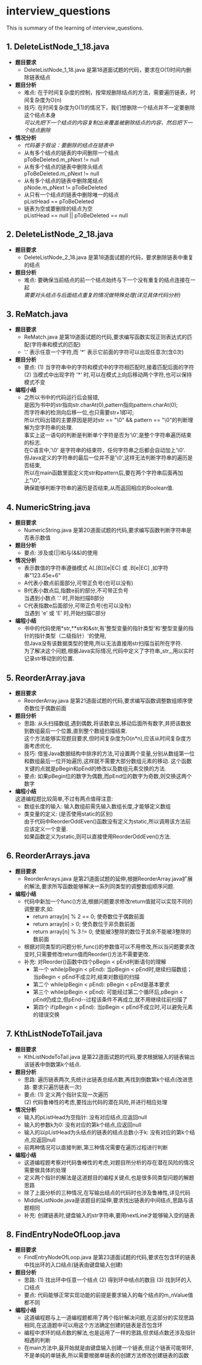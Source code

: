 # interview_questions
This is summary of the learning of interview_questions.  
  
  
## 1. DeleteListNode_1_18.java
* **题目要求**
  * DeleteListNode_1_18.java  是第18道面试题的代码，要求在O(1)时间内删除链表结点  
* **题目分析**
  * 难点: 在于时间复杂度的控制，按常规删除结点的方法，需要遍历链表，时间复杂度为O(n)  
  * 技巧: 在时间复杂度为O(1)的情况下，我们想删除一个结点并不一定要删除这个结点本身  
         _可以先把下一个结点的内容复制出来覆盖被删除结点的内容，然后把下一个结点删除_
* **情况分析**  
  * _代码基于假设：要删除的结点在链表中_  
  * 从有多个结点的链表的中间删除一个结点  
  pToBeDeleted.m_pNext != null  
  * 从有多个结点的链表中删除头结点  
  pToBeDeleted.m_pNext != null  
  * 从有多个结点的链表中删除尾结点  
  pNode.m_pNext != pToBeDeleted  
  * 从只有一个结点的链表中删除唯一的结点  
  pListHead == pToBeDeleted  
  * 链表为空或要删除的结点为空  
  pListHead == null || pToBeDeleted == null  
    
## 2. DeleteListNode_2_18.java  
* **题目要求**  
  * DeleteListNode_2_18.java  是第18道面试题的代码，要求删除链表中重复的结点  
* **题目分析**
  * 难点: 要确保当前结点的前一个结点始终与下一个没有重复的结点连接在一起  
         _需要对头结点与后面结点重复的情况做特殊处理(详见具体代码分析)_  
         
## 3. ReMatch.java  
* **题目要求**  
  * ReMatch.java  是第19道面试题的代码,要求编写函数实现正则表达式的匹配(字符串和模式的匹配)  
  *  '.' 表示任意一个字符,而 '*' 表示它前面的字符可以出现任意次(含0次)  
* **题目分析**  
  * 要点: (1) 当字符串中的字符和模式中的字符相匹配时,接着匹配后面的字符  
    (2) 当模式中出现字符 '*' 时,可以在模式上向后移动两个字符,也可以保持模式不变  
* **编程小结**  
  * 之所以书中的代码运行后会报错,  
    是因为书中的str指向str.charAt(0),pattern指向pattern.charAt(0);  
    而字符串的检测向后移一位,也只需要str+1即可;  
    所以代码出错的主要原因是把对str == "\0" && pattern == "\0"的判断理解为空字符串的处理.  
    事实上这一语句的判断是判断单个字符是否为'\0',是整个字符串遍历结束的标志.  
    在C语言中,'\0' 是字符串的结束符，任何字符串之后都会自动加上'\0'.  
    但Java定义的字符串的最后一位并不是'\0',这样无法判断字符串的遍历是否结束,  
    所以在main函数里面定义完str和pattern后,要在两个字符串后面再加上"\0",  
    确保能够判断字符串的遍历是否结束,从而返回相应的Boolean值.  
      
## 4. NumericString.java  
* **题目要求**  
  * NumericString.java  是第20道面试题的代码,要求编写函数判断字符串是否表示数值  
* **题目分析**  
  * 要点: 涉及或(||)和与(&&)的使用  
* **情况分析**  
  * 表示数值的字符串遵循模式 A[.[B]][e|EC] 或 .B[e|EC]  ,如字符串"123.45e+6"
  * A代表小数点前面部分,可带正负号(也可以没有)  
  * B代表小数点后,指数e前的部分,不可带正负号  
    当遇到小数点 '.' 时,开始扫描B部分  
  * C代表指数e后面部分,可带正负号(也可以没有)  
    当遇到 'e' 或 'E' 时,开始扫描C部分  
* **编程小结**  
  * 书中的代码使用*str,**str和&str,有'整型变量的指针类型'和'整型变量的指针的指针类型（二级指针）'的使用,  
    但Java没有该数据类型的使用,所以无法直接用str扫描当前所在字符.  
    为了解决这个问题,根据Java实际情况,代码中定义了字符串_str_,用以实时记录str移动到的位置.  
    
## 5. ReorderArray.java  
* **题目要求**  
  * ReorderArray.java  是第21道面试题的代码,要求编写函数调整数组顺序使奇数位于偶数前面  
* **题目分析**  
  * 思路: 从头扫描数组,遇到偶数,将该数拿出,移动后面所有数字,并把该数放到数组最后一个位置,直到整个数组扫描结束.  
    这个方法能够实现题目要求,但时间复杂度为O(n*n),应该从时间复杂度方面考虑优化.  
  * 技巧: 借鉴Java数据结构中排序的方法,可设置两个变量,分别从数组第一位和数组最后一位开始遍历,这样就不需要大部分数组元素的移动.
    这个函数关键的点就是pBegin和pEnd的修改以及数组元素交换的方法.  
  * 要点: 如果pBegin位的数字为偶数,而pEnd位的数字为奇数,则交换这两个数字  
* **编程小结**  
这道编程题比较简单,不过有两点值得注意:  
  * 数组长度的输入: 输入数组前需先输入数组长度,才能够定义数组  
  * 类变量的定义: (是否使用static的区别)  
    由于代码中ReorderOddEven()函数没有定义为static,所以调用该方法前应该定义一个变量.  
    如果函数定义为static,则可以直接使用ReorderOddEven()方法.  
      
## 6. ReorderArrays.java  
* **题目要求**  
  * ReorderArrays.java  是第21道面试题的延伸,根据ReorderArray.java扩展的解法,要求所写函数能够解决一系列同类型的调整数组顺序问题.  
* **编程小结**  
  * 代码中新加一个func()方法,根据问题要求修改return值就可以实现不同的调整要求,如:  
    * return array[n] % 2 == 0; 使奇数位于偶数前面  
    * return array[n] > 0; 使负数位于非负数前面  
    * return array[n] % 3 != 0; 使能被3整除的数位于其余不能被3整除的数前面  
  * 根据对同类型的问题分析,func()的参数值可以不用修改,所以当问题要求改变时,只需要修改return值而Reorder()方法不需要更改.  
  * 补充: 对Reorder()函数中四个pBegin < pEnd判断语句的理解  
    * 第一个 while(pBegin < pEnd): 当pBegin < pEnd时,继续扫描数组；当pBegin < pEnd不成立时,结束对数组的扫描  
    * 第二个 while(pBegin < pEnd): pBegin < pEnd是基本要求  
    * 第三个 while(pBegin < pEnd): 可能经过第二个循环后,pBegin < pEnd仍成立,但pEnd--过程该条件不再成立,就不用继续往前扫描了  
    * 第四个 if(pBegin < pEnd): 当pBegin < pEnd不成立时,可以避免元素的错误交换
  
## 7. KthListNodeToTail.java  
* **题目要求**  
  * KthListNodeToTail.java  是第22道面试题的代码,要求根据输入的链表输出该链表中倒数第k个结点.  
* **题目分析**  
  * 思路: 遍历链表两次,先统计出链表总结点数,再找到倒数第k个结点(改进思路: 要求只遍历链表一次)
  * 要点: (1) 定义两个指针实现一次遍历  
    (2) 代码鲁棒性的考虑,要找出代码的潜在风险,并进行相应处理  
* **情况分析**    
  * 输入的pListHead为空指针: 没有对应结点,应返回null
  * 输入的参数k为0: 没有对应的第k个结点,应返回null
  * 输入的以pListHead为头结点的链表的结点总数小于k: 没有对应的第k个结点,应返回null
  * 前两种情况可以直接判断,第三种情况需要在遍历过程进行判断  
* **编程小结**  
  * 这道编程题考察对代码鲁棒性的考虑,对题目所分析的存在潜在风险的情况需要做具体的处理  
  * 定义两个指针的解法是这道题目的编程关键点,也是很多同类型问题的解题思路  
  * 除了上面分析的三种情况,在写输出结点的代码时也涉及鲁棒性,详见代码
  * MiddleListNode.java是该题目的延伸,要求找出链表的中间结点,思路与该题相同  
  * 补充: 创建链表时,键盘输入的str字符串,要用nextLine才能够输入空的链表  
    
## 8. FindEntryNodeOfLoop.java  
* **题目要求**  
  * FindEntryNodeOfLoop.java  是第23道面试题的代码,要求在包含环的链表中找出环的入口结点(链表由键盘输入创建)  
* **题目分析**  
  * 思路: (1) 找出环中任意一个结点   (2) 得到环中结点的数目   (3) 找到环的入口结点  
  * 要点: 代码能够正常实现功能的前提是要求输入的每个结点的m_nValue值都不同  
* **编程小结**  
  * 这道编程题与上一道编程题都用了两个指针解决问题,在这部分的实现思路相同,在这道题中可以用这个方法确定创建的链表是否包含环  
  * 编程中求环的结点数的解法,也是运用了一样的思路,但求结点数还涉及指针相遇的判断  
  * 在main方法中,最开始就是由键盘输入创建一个链表,但这个链表可能带环,不是单纯的单链表,所以需要根据单链表的创建方法修改创建链表的函数
